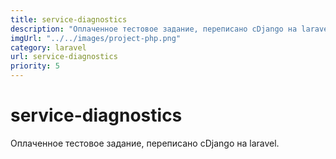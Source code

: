 ```yaml
---
title: service-diagnostics
description: "Оплаченное тестовое задание, переписано сDjango на laravel."
imgUrl: "../../images/project-php.png"
category: laravel
url: service-diagnostics
priority: 5
---
```


# service-diagnostics

Оплаченное тестовое задание, переписано сDjango на laravel.